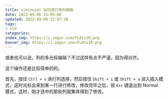 ```yaml
---
title: vim(nvim) 如何进行多列编辑
date: 2022-09-06 15:09:06
updated: 2022-09-06 22:07:10
tags:
- vim
categories:
index_img: https://i.imgur.com/FL8tx1R.png
banner_img: https://i.imgur.com/FL8tx1R.png
---
```


或者也可以说，列的多光标编辑？不过这样有点不严谨，因为得对齐。

这个操作还是比较简单的的。

首先，按住 `Ctrl + v` 进行列选择，然后按住 `Shift + i` 或 `Shift + a` 进入插入模式，这时光标会来到某一行进行修改，修改完毕之后，按 `Esc` 键退出到 Normal 模式，这时，刚才选中的那些列就集体得到了修改。
